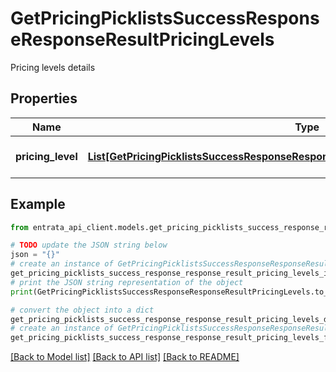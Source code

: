 # GetPricingPicklistsSuccessResponseResponseResultPricingLevels

Pricing levels details

## Properties

Name | Type | Description | Notes
------------ | ------------- | ------------- | -------------
**pricing_level** | [**List[GetPricingPicklistsSuccessResponseResponseResultPricingLevelsPricingLevelInner]**](GetPricingPicklistsSuccessResponseResponseResultPricingLevelsPricingLevelInner.md) | List of pricing levels | [optional] 

## Example

```python
from entrata_api_client.models.get_pricing_picklists_success_response_response_result_pricing_levels import GetPricingPicklistsSuccessResponseResponseResultPricingLevels

# TODO update the JSON string below
json = "{}"
# create an instance of GetPricingPicklistsSuccessResponseResponseResultPricingLevels from a JSON string
get_pricing_picklists_success_response_response_result_pricing_levels_instance = GetPricingPicklistsSuccessResponseResponseResultPricingLevels.from_json(json)
# print the JSON string representation of the object
print(GetPricingPicklistsSuccessResponseResponseResultPricingLevels.to_json())

# convert the object into a dict
get_pricing_picklists_success_response_response_result_pricing_levels_dict = get_pricing_picklists_success_response_response_result_pricing_levels_instance.to_dict()
# create an instance of GetPricingPicklistsSuccessResponseResponseResultPricingLevels from a dict
get_pricing_picklists_success_response_response_result_pricing_levels_from_dict = GetPricingPicklistsSuccessResponseResponseResultPricingLevels.from_dict(get_pricing_picklists_success_response_response_result_pricing_levels_dict)
```
[[Back to Model list]](../README.md#documentation-for-models) [[Back to API list]](../README.md#documentation-for-api-endpoints) [[Back to README]](../README.md)


